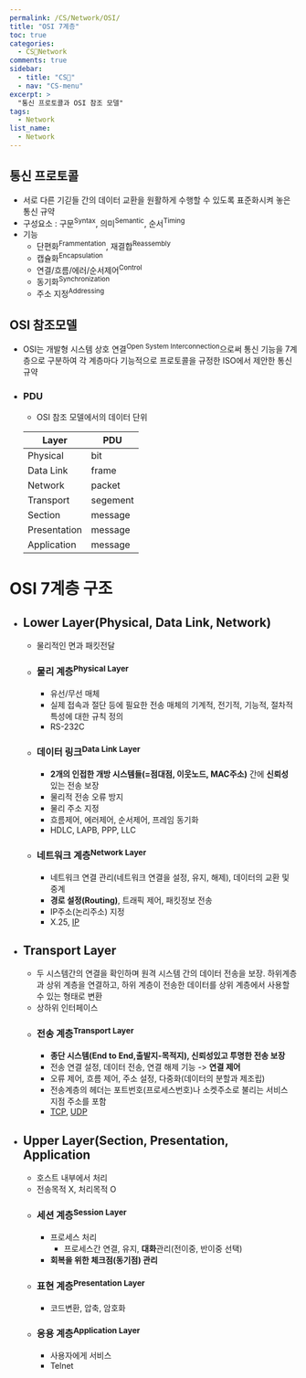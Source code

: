```yaml
---
permalink: /CS/Network/OSI/
title: "OSI 7계층"
toc: true
categories:
  - CS🐰Network
comments: true
sidebar:
  - title: "CS🐰"
  - nav: "CS-menu"
excerpt: >
  "통신 프로토콜과 OSI 참조 모델"
tags:
  - Network
list_name:
  - Network
---
```



## 통신 프로토콜
- 서로 다른 기긷들 간의 데이터 교환을 원활하게 수행할 수 있도록 표준화시켜 놓은 통신 규약
- 구성요소 : 구문<sup>Syntax</sup>, 의미<sup>Semantic</sup>, 순서<sup>Timing</sup>
- 기능
  - 단편화<sup>Frammentation</sup>, 재결합<sup>Reassembly</sup>
  - 캡슐화<sup>Encapsulation</sup>
  - 연결/흐름/에러/순서제어<sup>Control</sup>
  - 동기화<sup>Synchronization</sup>
  - 주소 지정<sup>Addressing</sup>


## OSI 참조모델
- OSI는 개발형 시스템 상호 연결<sup>Open System Interconnection</sup>으로써 통신 기능을 7계층으로 구분하여 각 계층마다 기능적으로 프로토콜을 규정한 ISO에서 제안한 통신 규약
- ### PDU
  - OSI 참조 모델에서의 데이터 단위
  
  | Layer | PDU |
  | --- | --------|
  | Physical | bit |
  | Data Link | frame |
  | Network | packet |
  | Transport | segement |
  | Section | message |
  | Presentation | message |
  | Application | message |

# OSI 7계층 구조
- ## Lower Layer(Physical, Data Link, Network)
  - 물리적인 면과 패킷전달
  - ### 물리 계층<sup>Physical Layer</sup>
    - 유선/무선 매체
    - 실제 접속과 절단 등에 필요한 전송 매체의 기계적, 전기적, 기능적, 절차적 특성에 대한 규칙 정의
    - RS-232C
  - ### 데이터 링크<sup>Data Link Layer</sup>
    - **2개의 인접한 개방 시스템들(=점대점, 이웃노드, MAC주소)** 간에 **신뢰성** 있는 전송 보장
    - 물리적 전송 오류 방지
    - 물리 주소 지정
    - 흐름제어, 에러제어, 순서제어, 프레임 동기화
    - HDLC, LAPB, PPP, LLC
  - ### 네트워크 계층<sup>Network Layer</sup>
    - 네트워크 연결 관리(네트워크 연결을 설정, 유지, 해제), 데이터의 교환 및 중계
    - **경로 설정(Routing)**, 트래픽 제어, 패킷정보 전송
    - IP주소(논리주소) 지정
    - X.25, [IP](https://chanyoung-dev.github.io/CS/Network/IP/#IP)
- ## Transport Layer
  - 두 시스템간의 연결을 확인하며 원격 시스템 간의 데이터 전송을 보장. 하위계층과 상위 계층을 연결하고, 하위 계층이 전송한 데이터를 상위 계층에서 사용할 수 있는 형태로 변환
  - 상하위 인터페이스
  - ### 전송 계층<sup>Transport Layer</sup>
    - **종단 시스템(End to End,출발지-목적지), 신뢰성있고 투명한 전송 보장**
    - 전송 연결 설정, 데이터 전송, 연결 해제 기능 -> **연결 제어**
    - 오류 제어, 흐름 제어, 주소 설정, 다중화(데이터의 분할과 제조립)
    - 전송계층의 헤더는 포트번호(프로세스번호)나 소켓주소로 불리는 서비스 지점 주소를 포함
    - [TCP](https://chanyoung-dev.github.io/CS/Network/TCPUDP/#tcpsuptransfer-control-protocolsup), [UDP](https://chanyoung-dev.github.io/CS/Network/TCPUDP/#udpsupuser-datagram-protocolsup)
- ## Upper Layer(Section, Presentation, Application
  - 호스트 내부에서 처리
  - 전송목적 X, 처리목적 O
  - ### 세션 계층<sup>Session Layer</sup>
    - 프로세스 처리
      - 프로세스간 연결, 유지, **대화**관리(전이중, 반이중 선택)
    - **회복을 위한 체크점(동기점) 관리**
  - ### 표현 계층<sup>Presentation Layer</sup>
    - 코드변환, 압축, 암호화
  - ### 응용 계층<sup>Application Layer</sup>
    - 사용자에게 서비스
    - Telnet